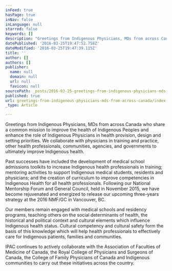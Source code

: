 ```yaml
---
inFeed: true
hasPage: true
inNav: false
inLanguage: null
starred: false
keywords: []
description: "Greetings from Indigenous Physicians, MDs from across Canada who share a common mission to improve the health of Indigenous Peoples and enhance the role of Indigenous Physicians in health provision, design and setting priorities. \_We collaborate with physicians in training and practice, other health professionals, communities, agencies, and governments to ultimately improve Indigenous health."
datePublished: '2016-03-25T19:47:52.758Z'
dateModified: '2016-03-25T19:47:39.115Z'
title: ''
author: []
authors: []
publisher:
  name: null
  domain: null
  url: null
  favicon: null
sourcePath: _posts/2016-03-25-greetings-from-indigenous-physicians-mds-from-across-canada.md
published: true
url: greetings-from-indigenous-physicians-mds-from-across-canada/index.html
_type: Article

---
```

Greetings from Indigenous Physicians, MDs from across Canada who share a common mission to improve the health of Indigenous Peoples and enhance the role of Indigenous Physicians in health provision, design and setting priorities.  We collaborate with physicians in training and practice, other health professionals, communities, agencies, and governments to ultimately improve Indigenous health.

Past successes have included the development of medical school admissions toolkits to increase Indigenous health professionals in training; mentoring activities to support Indigenous medical students, residents and physicians; and the creation of curriculum to improve competencies in Indigenous Health for all health professionals. Following our National Mentorship Forum and General Council, held in November 2015, we have become rejuvenated and energized to release our upcoming three-years strategy at the 2016 NMF/GC in Vancouver, BC.

Our members remain engaged with medical schools and residency programs, teaching others on the social determinants of health, the historical and political context and cultural elements which influence Indigenous health status. Cultural competency and cultural safety form the basis of this knowledge which will help health professionals to effectively care for Indigenous patients, families and communities.

IPAC continues to actively collaborate with the Association of Faculties of Medicine of Canada, the Royal College of Physicians and Surgeons of Canada, the College of Family Physicians of Canada and Indigenous communities to carry out these initiatives across the country.